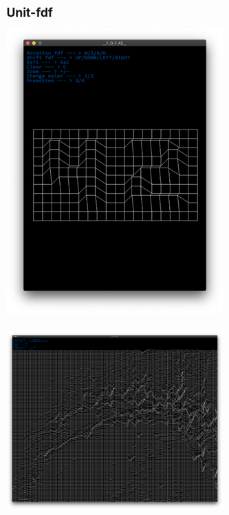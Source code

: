 # Unit-fdf
![Image alt](https://github.com/wandererOdmolyboh/Image/raw/master/FDF_1.png)
# 
![Image alt](https://github.com/wandererOdmolyboh/Image/raw/master/FDF_2.png)
# 
